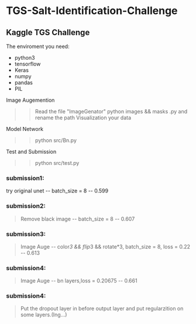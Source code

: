 # TGS-Salt-Identification-Challenge
## Kaggle TGS Challenge

The enviroment you need:
* python3
* tensorflow
* Keras
* numpy
* pandas
* PIL

Image Augemention
>> Read the file "ImageGenator"
>> python images && masks .py and rename the path
>> Visualization your data

Model Network
>> python src/Bn.py

Test and Submission
>> python src/test.py



### submission1:
try original unet -- batch_size = 8 -- 0.599

### submission2:
> Remove black image  -- batch_size = 8 -- 0.607

### submission3:
> Image Auge -- color*3 && flip*3 && rotate*3, batch_size = 8, loss = 0.22 -- 0.613

### submission4:
> Image Auge -- bn layers,loss = 0.20675 -- 0.661

### submission4:
> Put the dropout layer in before output layer and put regularzition on some layers.(Ing...)
